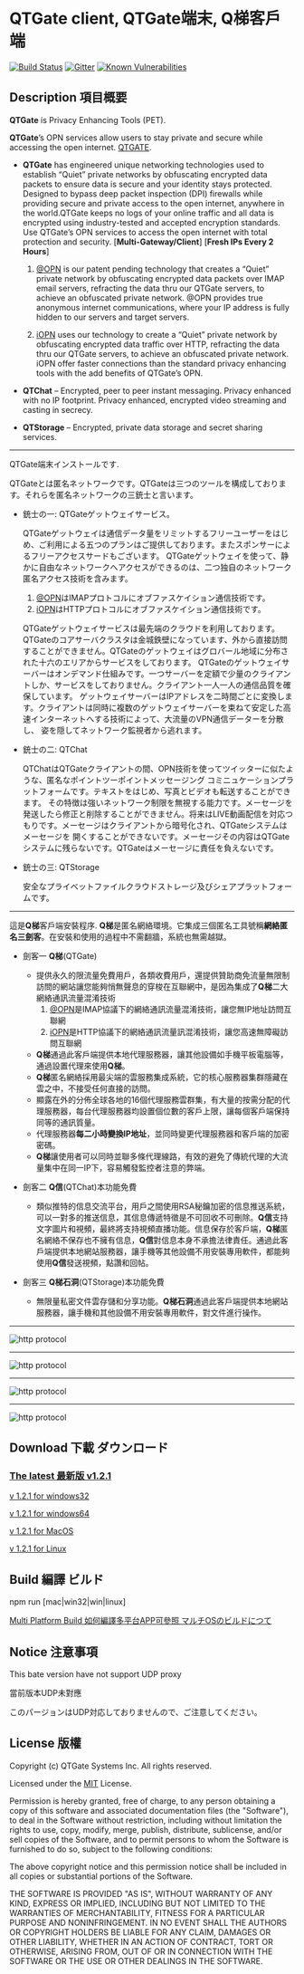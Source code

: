 # QTGate client, QTGate端末, Q梯客戶端
[![Build Status](https://travis-ci.org/QTGate/QTGate-Desktop-Client.svg?branch=master)](https://travis-ci.org/QTGate/QTGate-Desktop-Client)
[![Gitter](https://img.shields.io/badge/chat-on%20gitter-blue.svg)](https://gitter.im/QTGate/Lobby)
[![Known Vulnerabilities](https://snyk.io/test/github/qtgate/qtgate-desktop-client/badge.svg)](https://snyk.io/test/github/qtgate/qtgate-desktop-client)
## Description 項目概要

**QTGate** is Privacy Enhancing Tools (PET).

**QTGate**’s OPN services allow users to stay private and secure while accessing the open internet. [QTGATE](https://www.qtgate.com).

- **QTGate** has engineered unique networking technologies used to establish “Quiet” private networks by obfuscating encrypted data packets to ensure data is secure and your identity stays protected. Designed to bypass deep packet inspection (DPI) firewalls while providing secure and private access to the open internet, anywhere in the world.QTGate keeps no logs of your online traffic and all data is encrypted using industry-tested and accepted encryption standards. Use QTGate’s OPN services to access the open internet with total protection and security. [**Multi-Gateway/Client**] [**Fresh IPs Every 2 Hours**]

    1. [@OPN](https://github.com/QTGate/atOPN) is our patent pending technology that creates a “Quiet” private network by obfuscating encrypted data packets over IMAP email servers, refracting the data thru our QTGate servers, to achieve an obfuscated private network. @OPN provides true anonymous internet communications, where your IP address is fully hidden to our servers and target servers.

    2. [iOPN](https://github.com/QTGate/iOPN) uses our technology to create a “Quiet” private network by obfuscating encrypted data traffic over HTTP, refracting the data thru our QTGate servers, to achieve an obfuscated private network. iOPN offer faster connections than the standard privacy enhancing tools with the add benefits of QTGate’s OPN.

- **QTChat** – Encrypted, peer to peer instant messaging. Privacy enhanced with no IP footprint. Privacy enhanced, encrypted video streaming and casting in secrecy.

- **QTStorage** – Encrypted, private data storage and secret sharing services.

***
QTGate端末インストールです.

QTGateとは匿名ネットワークです。QTGateは三つのツールを構成しております。それらを匿名ネットワークの三銃士と言います。

- 銃士の一: QTGateゲットウェイサービス。

    QTGateゲットウェイは通信データ量をリミットするフリーユーザーをはじめ、ご利用による五つのプランはご提供しております。またスポンサーによるフリーアクセスサードもございます。
    QTGateゲットウェイを使って、静かに自由なネットワークへアクセスができるのは、二つ独自のネットワーク匿名アクセス技術を含みます。
    1. [@OPN](https://github.com/QTGate/atOPN)はIMAPプロトコルにオブファスケイション通信技術です。
    2. [iOPN](https://github.com/QTGate/iOPN)はHTTPプロトコルにオブファスケイション通信技術です。

    QTGateゲットウェイサービスは最先端のクラウドを利用しております。QTGateのコアサーバクラスタは金城鉄壁になっています、外から直接訪問することができません。QTGateのゲットウェイはグロバール地域に分布された十六のエリアからサービスをしております。
    QTGateのゲットウェイサーバーはオンデマンド仕組みです。一つサーバーを定額で少量のクライアントしか、サービスをしておりません。クライアント一人一人の通信品質を確保しています。
    ゲットウェイサーバーはIPアドレスを二時間ごとに変換します。クライアントは同時に複数のゲットウェイサーバーを束ねて安定した高速インターネットへする技術によって、大流量のVPN通信データーを分散し、
    姿を隠してネットワーク監視者から逃れます。

- 銃士の二: QTChat

    QTChatはQTGateクライアントの間、OPN技術を使ってツイッターに似たような、匿名なポイントツーポイントメッセージング コミニュケーションプラットフォームです。テキストをはじめ、写真とビデオも転送することができます。
    その特徴は強いネットワーク制限を無視する能力です。メーセージを発送したら修正と削除することができません。将来はLIVE動画配信を対応つもりです。メーセージはクライアントから暗号化され、QTGateシステムはメーセージを
    開くすることができないです。メーセージその内容はQTGateシステムに残らないです。QTGateはメーセージに責任を負えないです。

- 銃士の三: QTStorage

    安全なプライベットファイルクラウドストレージ及びシェアプラットフォームです。

***
這是**Q梯**客戶端安裝程序.
**Q梯**是匿名網絡環境。它集成三個匿名工具號稱**網絡匿名三劍客**。在安裝和使用的過程中不需翻牆，系統也無需越獄。
- 劍客一 **Q梯**(QTGate)
    * 提供永久的限流量免費用戶，各類收費用戶，還提供贊助商免流量無限制訪問的網站讓您能夠悄無聲息的穿梭在互聯網中，是因為集成了**Q梯**二大網絡通訊流量混淆技術
        1. [@OPN](https://github.com/QTGate/atOPN)是IMAP協議下的網絡通訊流量混淆技術，讓您無IP地址訪問互聯網
        2. [iOPN](https://github.com/QTGate/iOPN)是HTTP協議下的網絡通訊流量訊混淆技術，讓您高速無障礙訪問互聯網
    * **Q梯**通過此客戶端提供本地代理服務器，讓其他設備如手機平板電腦等，通過設置代理來使用**Q梯**。
    * **Q梯**匿名網絡採用最尖端的雲服務集成系統，它的核心服務器集群隱藏在雲之中，不接受任何直接的訪問。
    * 顯露在外的分佈全球各地的16個代理服務雲群集，有大量的按需分配的代理服務器，每台代理服務器均設置個位數的客戶上限，讓每個客戶端保持同等的通訊質量。
    * 代理服務器**每二小時變換IP地址**，並同時變更代理服務器和客戶端的加密密碼。
    * **Q梯**讓使用者可以同時並聯多條代理線路，有效的避免了傳統代理的大流量集中在同一IP下，容易觸發監控者注意的弊端。

- 劍客二 **Q信**(QTChat)本功能免費
    * 類似推特的信息交流平台，用戶之間使用RSA秘鑰加密的信息推送系統，可以一對多的推送信息，其信息傳遞特徵是不可回收不可刪除。**Q信**支持文字圖片和視頻，最終將支持視頻直播功能。信息保存於客戶端，**Q梯**匿名網絡不保存也不擁有信息，**Q信**對信息本身不承擔法律責任。通過此客戶端提供本地網站服務器，讓手機等其他設備不用安裝專用軟件，都能夠使用**Q信**發送視頻，點讚和回帖。

- 劍客三 **Q梯石洞**(QTStorage)本功能免費
    * 無限量私密文件雲存儲和分享功能。**Q梯石洞**通過此客戶端提供本地網站服務器，讓手機和其他設備不用安裝專用軟件，對文件進行操作。

***
![http protocol](/resources/canada150.png?raw=true)
***
![http protocol](/resources/vpn.email11.jpg?raw=true)
***
![http protocol](/resources/QTChat.png?raw=true)
***
![http protocol](/resources/QTStorage.png?raw=true)


## Download 下載 ダウンロード

### [The latest 最新版 v1.2.1](https://github.com/QTGate/QTGate-Desktop-Client/releases/latest/)

[v 1.2.1 for windows32](https://github.com/QTGate/QTGate-Desktop-Client/releases/download/v1.2.1/qtgate.Setup.1.2.1.ia32.exe)

[v 1.2.1 for windows64](https://github.com/QTGate/QTGate-Desktop-Client/releases/download/v1.2.1/qtgate.Setup.1.2.1.exe)

[v 1.2.1 for MacOS](https://github.com/QTGate/QTGate-Desktop-Client/releases/download/v1.2.1/qtgate-1.2.1.dmg)

[v 1.2.1 for Linux](https://github.com/QTGate/QTGate-Desktop-Client/releases/download/v1.2.1/qtgate_1.2.1_amd64.deb)



## Build 編譯 ビルド

npm run [mac|win32|win|linux]

[Multi Platform Build 如何編譯多平台APP可參照 マルチOSのビルドにつて](https://www.electron.build/multi-platform-build)

## Notice 注意事項 

This bate version have not support UDP proxy

當前版本UDP未對應

このパージョンはUDP対応しておりませんので、ご注意してください。

## License 版權 

Copyright (c) QTGate Systems Inc. All rights reserved.

Licensed under the [MIT](LICENSE) License.

Permission is hereby granted, free of charge, to any person obtaining a copy
of this software and associated documentation files (the "Software"), to deal
in the Software without restriction, including without limitation the rights
to use, copy, modify, merge, publish, distribute, sublicense, and/or sell
copies of the Software, and to permit persons to whom the Software is
furnished to do so, subject to the following conditions:

The above copyright notice and this permission notice shall be included in
all copies or substantial portions of the Software.

THE SOFTWARE IS PROVIDED "AS IS", WITHOUT WARRANTY OF ANY KIND, EXPRESS OR
IMPLIED, INCLUDING BUT NOT LIMITED TO THE WARRANTIES OF MERCHANTABILITY,
FITNESS FOR A PARTICULAR PURPOSE AND NONINFRINGEMENT. IN NO EVENT SHALL THE
AUTHORS OR COPYRIGHT HOLDERS BE LIABLE FOR ANY CLAIM, DAMAGES OR OTHER
LIABILITY, WHETHER IN AN ACTION OF CONTRACT, TORT OR OTHERWISE, ARISING FROM,
OUT OF OR IN CONNECTION WITH THE SOFTWARE OR THE USE OR OTHER DEALINGS IN
THE SOFTWARE.